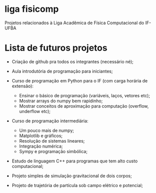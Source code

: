# liga fisicomp
Projetos relacionados à Liga Acadêmica de Física Computacional do IF-UFBA

# Lista de futuros projetos

- Criação de github pra todos os integrantes (necessário né);

- Aula introdutória de programação para iniciantes;

- Curso de programação em Python para o IF (com carga horária de extensão):
	- Ensinar o básico de programação (variáveis, laços, vetores etc);
	- Mostrar arrays do numpy bem rapidinho;
	- Mostrar conceitos de aproximação para computação (overflow, underflow etc);

- Curso de programação intermediária:
	- Um pouco mais de numpy;
	- Matplotlib e gráficos;
	- Resolução de sistemas lineares;
	- Integração numérica;
	- Sympy e programação simbólica;

- Estudo de linguagem C++ para programas que tem alto custo computacional;

- Projeto simples de simulação gravitacional de dois corpos;

- Projeto de trajetória de partícula sob campo elétrico e potencial;
